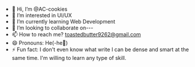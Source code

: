 - 👋 Hi, I’m @AC-cookies
- 👀 I’m interested in UI/UX
- 🌱 I’m currently learning Web Development
- 💞️ I’m looking to collaborate on---
- 📫 How to reach me? toastedbutter9262@gmail.com
- 😄 Pronouns: He(-he🕺)
- ⚡ Fun fact: I don't even know what write
  I can be dense and smart at the same time.
  I'm willing to learn any type of skill.

<!---
If you want to make some changes in the code please do leave a note on what are the changes that were added. thank you!
--->

<!---
AC-cookies/AC-cookies is a ✨ special ✨ repository because its `README.md` (this file) appears on your GitHub profile.
You can click the Preview link to take a look at your changes.
--->
